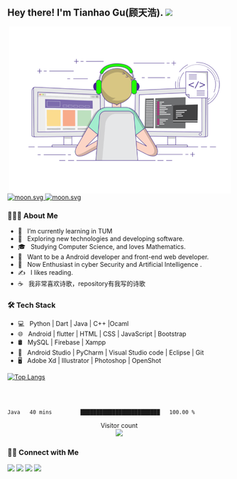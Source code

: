 <h2> Hey there! I'm Tianhao Gu(顾天浩). <img src="https://github.com/souvikguria98/souvikguria98/blob/master/Hi.gif" width="25"></h2>
<img align="right" alt="GIF" src="https://raw.githubusercontent.com/devSouvik/devSouvik/master/gif3.gif" width="500"/>



<!-- real time -->
<a href="https://moon-svg.minung.dev">
  <img src="https://moon-svg.minung.dev/moon.svg?theme=basic" alt="moon.svg" />
</a>

<!-- specific date -->
<a href="https://moon-svg.minung.dev">
  <img src="https://moon-svg.minung.dev/moon.svg?date=2022-03-24&theme=basic" alt="moon.svg" />
</a>

<h3> 👨🏻‍💻 About Me </h3>

- 🔭 &nbsp; I’m currently learning in TUM
- 🤔 &nbsp; Exploring new technologies and developing software.
- 🎓 &nbsp; Studying Computer Science, and loves Mathematics.
- 💼 &nbsp; Want to be a Android developer and front-end web developer.
- 🌱 &nbsp; Now Enthusiast in cyber Security and Artificial Intelligence .
- ✍️ &nbsp; I likes reading.
- ☕ &nbsp; 我非常喜欢诗歌，repository有我写的诗歌

<h3>🛠 Tech Stack</h3>

- 💻 &nbsp; Python | Dart | Java | C++ |Ocaml
- 🌐 &nbsp; Android | flutter | HTML | CSS | JavaScript | Bootstrap 
- 🛢 &nbsp; MySQL | Firebase | Xampp
- 🔧 &nbsp; Android Studio | PyCharm | Visual Studio code | Eclipse | Git
- 🖥 &nbsp; Adobe Xd | Illustrator | Photoshop | OpenShot

[![Top Langs](https://github-readme-stats.vercel.app/api/top-langs/?username=devSouvik&layout=compact&text_color=daf7dc&bg_color=151515)](https://github.com/devSouvik/github-readme-stats)
<br/>
<br/>
<center><img src="http://ghchart.rshah.org/409ba5/yousazoe" alt="" /></center>

<!--START_SECTION:waka-->

```text
Java   40 mins         █████████████████████████   100.00 %
```

<!--END_SECTION:waka-->

<p align="center"> 
  Visitor count<br/>
  <img src="https://profile-counter.glitch.me/youszoe/count.svg" />
</p>
<h3> 🤝🏻 Connect with Me </h3>
 <a href="www.pornhub.com"><img src="https://img.icons8.com/plasticine/100/000000/twitter.png" width="50" /></a>  
 <a href="www.pornhub.com"><img src="https://img.icons8.com/plasticine/100/000000/instagram-new.png" width="50" /></a>  
 <a href="www.pornhub.com"><img src="https://img.icons8.com/plasticine/100/000000/linkedin.png" width="50" /></a>
 <a href="www.pornhub.com"><img src="https://img.icons8.com/plasticine/100/000000/gmail.png"  width="50" /></a>
</p>


